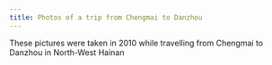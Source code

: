 ```yaml
---
title: Photos of a trip from Chengmai to Danzhou
---
```


These pictures were taken in 2010 while travelling from Chengmai to Danzhou in North-West Hainan

<div class="mb-5" id="photos" style="max-width:90%;margin:auto"></div>

<script src="https://product-gallery.cloudinary.com/all.js" type="text/javascript"></script>

<script type="text/javascript">
        const photos = cloudinary.galleryWidget({
                "container": "#photos",
                "cloudName": "dfjb9p5ri",
                "displayProps": {
                        "mode": "expanded",
                        "columns": 3
                },
                "mediaAssets": [{ tag: "chengmai-to-danzhou" }],
                "zoomProps": { "type": "popup", "trigger": "click" }
        });
        photos.render();
</script>